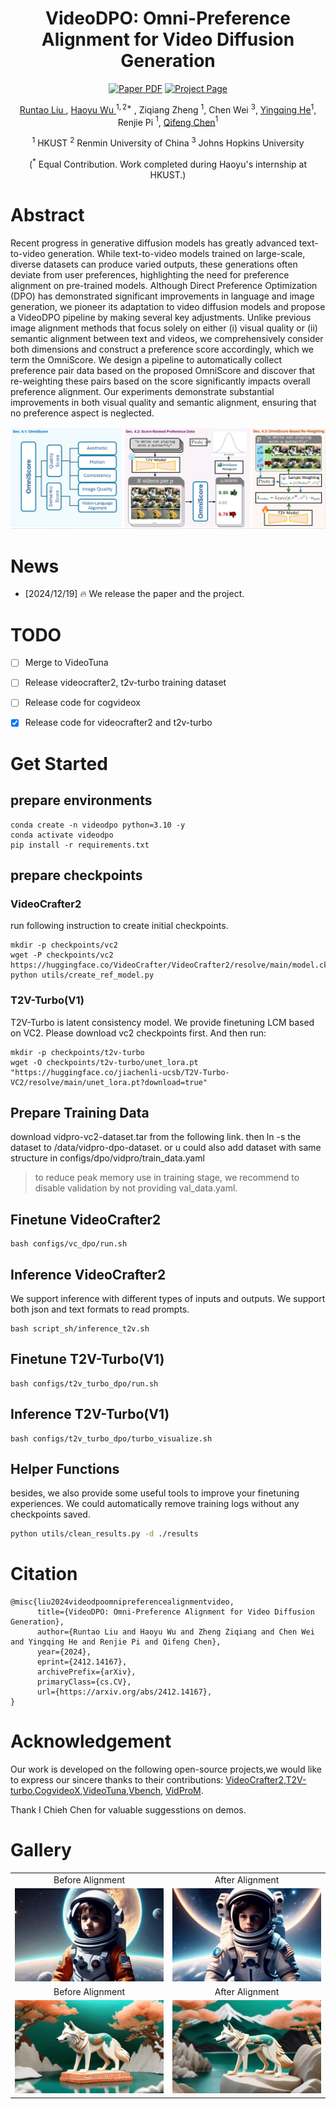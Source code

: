 <div align="center">

<h1>VideoDPO: Omni-Preference Alignment for Video Diffusion Generation</h1>
<a href="https://arxiv.org/abs/2412.14167">
<img src='https://img.shields.io/badge/arxiv-videodpo-blue' alt='Paper PDF'></a>
<a href="https://videodpo.github.io/">
<img src='https://img.shields.io/badge/Project-Website-orange' alt='Project Page'></a>


[Runtao Liu ](https://github.com/rt219), [Haoyu Wu ](https://scholar.google.com/citations?user=kiQv84oAAAAJ&hl=zh-CN)$^{1,2 *}$ , Ziqiang Zheng $^1$, Chen Wei $^3$, [Yingqing He](https://scholar.google.com/citations?user=UDiGYN8AAAAJ&hl=en)$^1$, Renjie Pi $^1$, [Qifeng Chen](https://cqf.io/)$^1$

$^1$ HKUST $^2$ Renmin University of China $^3$ Johns Hopkins University

($^*$ Equal Contribution. Work completed during Haoyu's internship at HKUST.)


</div>


# Abstract 
<p>
Recent progress in generative diffusion models has greatly advanced text-to-video generation. While text-to-video models trained on large-scale, diverse datasets can produce varied outputs, these generations often deviate from user preferences, highlighting the need for preference alignment on pre-trained models. Although Direct Preference Optimization (DPO) has demonstrated significant improvements in language and image generation, we pioneer its adaptation to video diffusion models and propose a VideoDPO pipeline by making several key adjustments. Unlike previous image alignment methods that focus solely on either (i) visual quality or (ii) semantic alignment between text and videos, we comprehensively consider both dimensions and construct a preference score accordingly, which we term the OmniScore. We design a pipeline to automatically collect preference pair data based on the proposed OmniScore and discover that re-weighting these pairs based on the score significantly impacts overall preference alignment. Our experiments demonstrate substantial improvements in both visual quality and semantic alignment, ensuring that no preference aspect is neglected.
</p>

![alt text](assets/pipeline.png)


# News
- [2024/12/19] 🔥 We release the paper and the project. 

# TODO 
- [ ] Merge to VideoTuna
- [ ] Release videocrafter2, t2v-turbo training dataset
- [ ] Release code for cogvideox
- [x] Release code for videocrafter2 and t2v-turbo 


# Get Started 

## prepare environments 
```shell
conda create -n videodpo python=3.10 -y
conda activate videodpo
pip install -r requirements.txt
```

## prepare checkpoints
### VideoCrafter2
run following instruction to create initial checkpoints. 

```shell
mkdir -p checkpoints/vc2
wget -P checkpoints/vc2 https://huggingface.co/VideoCrafter/VideoCrafter2/resolve/main/model.ckpt
python utils/create_ref_model.py
```
### T2V-Turbo(V1)

T2V-Turbo is latent consistency model. We provide finetuning LCM based on VC2. Please download vc2 checkpoints first. And then run: 
```shell
mkdir -p checkpoints/t2v-turbo
wget -O checkpoints/t2v-turbo/unet_lora.pt "https://huggingface.co/jiachenli-ucsb/T2V-Turbo-VC2/resolve/main/unet_lora.pt?download=true"
```

## Prepare Training Data 
download vidpro-vc2-dataset.tar from the following link. 
then ln -s the dataset to /data/vidpro-dpo-dataset.
or u could also add dataset with same structure in configs/dpo/vidpro/train_data.yaml

> to reduce peak memory use in training stage, we recommend to disable validation by not providing val_data.yaml.


## Finetune VideoCrafter2
```shell
bash configs/vc_dpo/run.sh
```

## Inference VideoCrafter2
We support inference with different types of inputs and outputs.
We support both json and text formats to read prompts. 

```shell
bash script_sh/inference_t2v.sh
```
## Finetune T2V-Turbo(V1)
```shell
bash configs/t2v_turbo_dpo/run.sh
```

## Inference T2V-Turbo(V1)
```shell
bash configs/t2v_turbo_dpo/turbo_visualize.sh
```

## Helper Functions
besides, we also provide some useful tools to improve your finetuning experiences. 
We could automatically remove training logs without any checkpoints saved. 
```bash 
python utils/clean_results.py -d ./results 
```

# Citation
```
@misc{liu2024videodpoomnipreferencealignmentvideo,
      title={VideoDPO: Omni-Preference Alignment for Video Diffusion Generation}, 
      author={Runtao Liu and Haoyu Wu and Zheng Ziqiang and Chen Wei and Yingqing He and Renjie Pi and Qifeng Chen},
      year={2024},
      eprint={2412.14167},
      archivePrefix={arXiv},
      primaryClass={cs.CV},
      url={https://arxiv.org/abs/2412.14167}, 
}
```

# Acknowledgement
Our work is developed on the following open-source projects,we would like to express our sincere thanks to their contributions:
[VideoCrafter2](https://github.com/AILab-CVC/VideoCrafter),[T2V-turbo](https://t2v-turbo.github.io/),[CogvideoX](https://github.com/THUDM/CogVideo),[VideoTuna](https://github.com/VideoVerses/VideoTuna),[Vbench](https://github.com/Vchitect/VBench), [VidProM](https://vidprom.github.io/).

Thank I Chieh Chen for valuable suggesstions on demos.


# Gallery
<table class="center">
  
  <tr>
    <td style="text-align:center;" width="320">Before Alignment</td>
    <td style="text-align:center;" width="320">After Alignment</td>
  </tr>
  <tr>
    <td><a href="./assets/vc2-init/0105.gif"><img src="./assets/vc2-init/0105.gif" width="320"></a></td>
    <td><a href="./assets/vc2-dpo/0105.gif"><img src="./assets/vc2-dpo/0105.gif" width="320"></a></td>
  </tr>
  
  <tr>
    <td style="text-align:center;" width="320">Before Alignment</td>
    <td style="text-align:center;" width="320">After Alignment</td>
  </tr>
  <tr>
    <td><a href="./assets/vc2-init/0163.gif"><img src="./assets/vc2-init/0163.gif" width="320"></a></td>
    <td><a href="./assets/vc2-dpo/0163.gif"><img src="./assets/vc2-dpo/0163.gif" width="320"></a></td>
  </tr>

</table>

